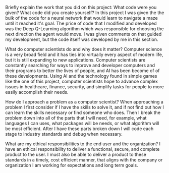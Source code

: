 Briefly explain the work that you did on this project: What code were you given? What code did you create yourself?
In this project I was given the the bulk of the code for a neural network that would learn to navigate a maze until it reached it's goal. The price of code that I modified and developed was the Deep Q-Learning algorithm which was responsible for choosing the next direction the agent would move. I was given comments on that guided my development, but the code itself was developed by me in this section. 

What do computer scientists do and why does it matter?
Computer science is a very broad field and it has ties into virtually every aspect of modern life, but it is still expanding to new applications. Computer scientists are constantly searching for ways to improve and developer computers and their programs to better the lives of people, and AI has been become of of these developments. Using AI and the technology found in simple games like the one of this project, computer scientists hope to advance complex issues in healthcare, finance, security, and simplify tasks for people to more easily accomplish their needs. 

How do I approach a problem as a computer scientist?
When approaching a problem I first consider if I have the skills to solve it, and if not find out how I can learn the skills necessary or find someone who does. Then I break the problem down into all of the parts that I will need, for example, what languages I can uses, what packages will be needs, or what algorithm will be most efficient. After I have these parts broken down I will code each stage to industry standards and debug when necessary. 

What are my ethical responsibilities to the end user and the organization?
I have an ethical responsibility to deliver a functional, secure, and complete product to the user. I must also be able to deliver a product to these standards in a timely, cost efficient manner, that aligns with the company or organization I am working for expectations and long term goals. 
